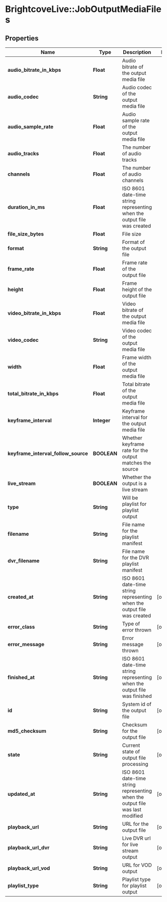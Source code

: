 # BrightcoveLive::JobOutputMediaFiles

## Properties
Name | Type | Description | Notes
------------ | ------------- | ------------- | -------------
**audio_bitrate_in_kbps** | **Float** | Audio bitrate of the output media file | 
**audio_codec** | **String** | Audio codec of the output media file | 
**audio_sample_rate** | **Float** | Audio sample rate of the output media file | 
**audio_tracks** | **Float** | The number of audio tracks | 
**channels** | **Float** | The number of audio channels | 
**duration_in_ms** | **Float** | ISO 8601 date-time string representing when the output file was created | 
**file_size_bytes** | **Float** | File size | 
**format** | **String** | Format of the output file | 
**frame_rate** | **Float** | Frame rate of the output file | 
**height** | **Float** | Frame height of the output file | 
**video_bitrate_in_kbps** | **Float** | Video bitrate of the output media file | 
**video_codec** | **String** | Video codec of the output media file | 
**width** | **Float** | Frame width of the output media file | 
**total_bitrate_in_kbps** | **Float** | Total bitrate of the output media file | 
**keyframe_interval** | **Integer** | Keyframe interval for the output media file | 
**keyframe_interval_follow_source** | **BOOLEAN** | Whether keyframe rate for the output matches the source | 
**live_stream** | **BOOLEAN** | Whether the output is a live stream | 
**type** | **String** | Will be playlist for playlist output | 
**filename** | **String** | File name for the playlist manifest | 
**dvr_filename** | **String** | File name for the DVR playlist manifest | 
**created_at** | **String** | ISO 8601 date-time string representing when the output file was created | [optional] 
**error_class** | **String** | Type of error thrown | [optional] 
**error_message** | **String** | Error message thrown | [optional] 
**finished_at** | **String** | ISO 8601 date-time string representing when the output file was finished | [optional] 
**id** | **String** | System id of the output file | [optional] 
**md5_checksum** | **String** | Checksum for the output file | [optional] 
**state** | **String** | Current state of output file processing | [optional] 
**updated_at** | **String** | ISO 8601 date-time string representing when the output file was last modified | [optional] 
**playback_url** | **String** | URL for the output file | [optional] 
**playback_url_dvr** | **String** | Live DVR url for live stream output | [optional] 
**playback_url_vod** | **String** | URL for VOD output | [optional] 
**playlist_type** | **String** | Playlist type for playlist output | [optional] 


